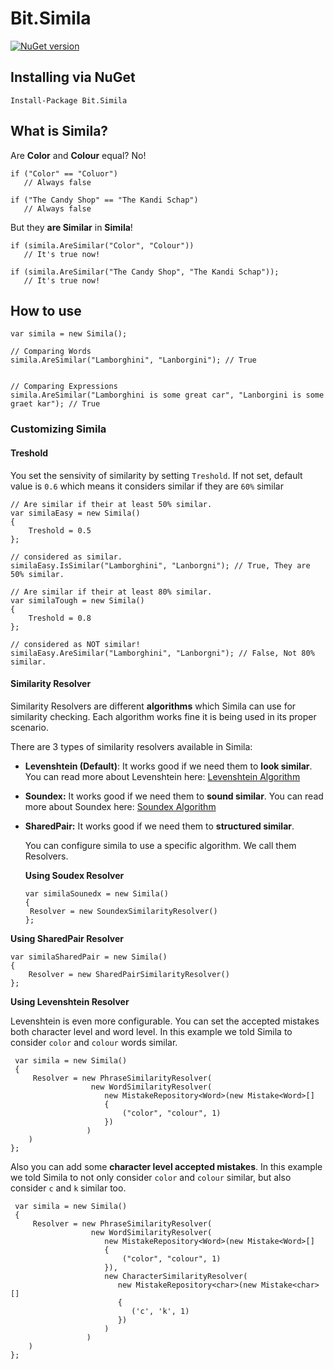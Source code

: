 # Bit.Simila

[![NuGet version](https://badge.fury.io/nu/Bit.Simila.svg)](https://badge.fury.io/nu/Bit.Simila)

## Installing via NuGet

```text
Install-Package Bit.Simila
```

## What is Simila?

Are **Color** and **Colour** equal? No!

```text
if ("Color" == "Coluor")
   // Always false

if ("The Candy Shop" == "The Kandi Schap")
   // Always false
```

But they **are Similar** in **Simila**!

```text
if (simila.AreSimilar("Color", "Colour"))
   // It's true now!

if (simila.AreSimilar("The Candy Shop", "The Kandi Schap"));
   // It's true now!
```

## How to use

```text
var simila = new Simila();

// Comparing Words
simila.AreSimilar("Lamborghini", "Lanborgini"); // True


// Comparing Expressions
simila.AreSimilar("Lamborghini is some great car", "Lanborgini is some graet kar"); // True
```

### Customizing Simila

#### **Treshold**

You set the sensivity of similarity by setting `Treshold`. If not set, default value is `0.6` which means it considers similar if they are `60%` similar

```text
// Are similar if their at least 50% similar.
var similaEasy = new Simila()
{
    Treshold = 0.5 
};

// considered as similar.
similaEasy.IsSimilar("Lamborghini", "Lanborgni"); // True, They are 50% similar.

// Are similar if their at least 80% similar.
var similaTough = new Simila() 
{ 
    Treshold = 0.8 
};

// considered as NOT similar!
similaEasy.AreSimilar("Lamborghini", "Lanborgni"); // False, Not 80% similar.
```

#### Similarity Resolver

Similarity Resolvers are different **algorithms** which Simila can use for similarity checking. Each algorithm works fine it is being used in its proper scenario.

There are 3 types of similarity resolvers available in Simila:

* **Levenshtein \(Default\)**: It works good if we need them to **look similar**. You can read more about Levenshtein here: [Levenshtein Algorithm](https://en.wikipedia.org/wiki/Levenshtein_distance)
* **Soundex:** It works good if we need them to **sound similar**. You can read more about Soundex here: [Soundex Algorithm](https://en.wikipedia.org/wiki/Soundex)
* **SharedPair:** It works good if we need them to **structured similar**.

  You can configure simila to use a specific algorithm. We call them Resolvers.

  **Using Soudex Resolver**

  ```text
  var similaSounedx = new Simila()
  {
   Resolver = new SoundexSimilarityResolver()
  };
  ```

**Using SharedPair Resolver**

```text
var similaSharedPair = new Simila()
{
    Resolver = new SharedPairSimilarityResolver()
};
```

**Using Levenshtein Resolver**

Levenshtein is even more configurable. You can set the accepted mistakes both character level and word level. In this example we told Simila to consider `color` and `colour` words similar.

```text
 var simila = new Simila()
 {
     Resolver = new PhraseSimilarityResolver(
                  new WordSimilarityResolver(
                     new MistakeRepository<Word>(new Mistake<Word>[]
                     {
                         ("color", "colour", 1)
                     })
                 )
    )
};
```

Also you can add some **character level accepted mistakes**. In this example we told Simila to not only consider `color` and `colour` similar, but also consider `c` and `k` similar too.

```text
 var simila = new Simila()
 {
     Resolver = new PhraseSimilarityResolver(
                  new WordSimilarityResolver(
                     new MistakeRepository<Word>(new Mistake<Word>[]
                     {
                         ("color", "colour", 1)
                     }),
                     new CharacterSimilarityResolver(
                        new MistakeRepository<char>(new Mistake<char>[]
                        {
                           ('c', 'k', 1)
                        })
                     )
                 )
    )
};
```

